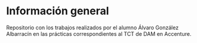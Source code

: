 # Información general
Repositorio con los trabajos realizados por el alumno Álvaro González Albarracín en las prácticas correspondientes al TCT de DAM en Accenture.
